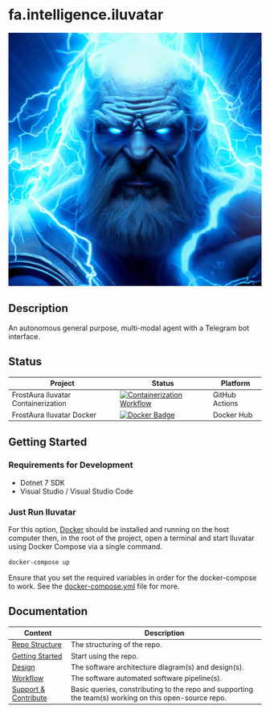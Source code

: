 # fa.intelligence.iluvatar
![Picture of Iluvatar](https://github.com/faGH/fa.intelligence.iluvatar/blob/main/src/icon.png?raw=true)
## Description
An autonomous general purpose, multi-modal agent with a Telegram bot interface.

## Status
| Project | Status | Platform
| --- | --- | --- |
| FrostAura Iluvatar Containerization | [![Containerization Workflow](https://github.com/faGH/fa.intelligence.iluvatar/actions/workflows/containerization_workflow.yml/badge.svg)](https://github.com/faGH/fa.intelligence.iluvatar/actions/workflows/containerization_workflow.yml) | GitHub Actions
| FrostAura Iluvatar Docker | [![Docker Badge](https://dockeri.co/image/frostaura/iluvatar)](https://dockeri.co/image/frostaura/iluvatar) | Docker Hub 

## Getting Started
### Requirements for Development
- Dotnet 7 SDK
- Visual Studio / Visual Studio Code
### Just Run Iluvatar
For this option, [Docker](https://docs.docker.com/get-docker/) should be installed and running on the host computer then, in the root of the project, open a terminal and start Iluvatar using Docker Compose via a single command.
```bash
docker-compose up
```
Ensure that you set the required variables in order for the docker-compose to work. See the [docker-compose.yml](https://github.com/faGH/fa.intelligence.iluvatar/blob/main/docker-compose.yml) file for more.

## Documentation
| Content | Description
| -- | -- |
| [Repo Structure](.docs/repo_structure.md) | The structuring of the repo.
| [Getting Started](.docs/getting_started.md) | Start using the repo.
| [Design](.docs/design.md) | The software architecture diagram(s) and design(s).
| [Workflow](.docs/workflow.md) | The software automated software pipeline(s).
| [Support & Contribute](.docs/support_contribute.md) | Basic queries, constributing to the repo and supporting the team(s) working on this open-source repo.